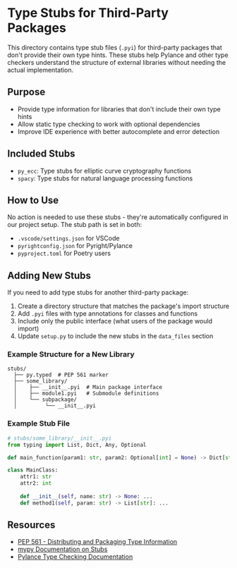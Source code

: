 # Type Stubs for Third-Party Packages

This directory contains type stub files (`.pyi`) for third-party packages that don't provide their own type hints. These stubs help Pylance and other type checkers understand the structure of external libraries without needing the actual implementation.

## Purpose

- Provide type information for libraries that don't include their own type hints
- Allow static type checking to work with optional dependencies
- Improve IDE experience with better autocomplete and error detection

## Included Stubs

- `py_ecc`: Type stubs for elliptic curve cryptography functions
- `spacy`: Type stubs for natural language processing functions

## How to Use

No action is needed to use these stubs - they're automatically configured in our project setup. The stub path is set in both:

- `.vscode/settings.json` for VSCode
- `pyrightconfig.json` for Pyright/Pylance
- `pyproject.toml` for Poetry users

## Adding New Stubs

If you need to add type stubs for another third-party package:

1. Create a directory structure that matches the package's import structure
2. Add `.pyi` files with type annotations for classes and functions
3. Include only the public interface (what users of the package would import)
4. Update `setup.py` to include the new stubs in the `data_files` section

### Example Structure for a New Library

```
stubs/
  ├── py.typed  # PEP 561 marker
  ├── some_library/
  │    ├── __init__.pyi  # Main package interface
  │    ├── module1.pyi   # Submodule definitions
  │    └── subpackage/
  │         └── __init__.pyi
```

### Example Stub File

```python
# stubs/some_library/__init__.pyi
from typing import List, Dict, Any, Optional

def main_function(param1: str, param2: Optional[int] = None) -> Dict[str, Any]: ...

class MainClass:
    attr1: str
    attr2: int
    
    def __init__(self, name: str) -> None: ...
    def method1(self, param: str) -> List[str]: ...
```

## Resources

- [PEP 561 - Distributing and Packaging Type Information](https://peps.python.org/pep-0561/)
- [mypy Documentation on Stubs](https://mypy.readthedocs.io/en/stable/stubs.html)
- [Pylance Type Checking Documentation](https://github.com/microsoft/pylance-release/blob/main/TYPING.md) 